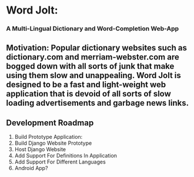 # Word Jolt: 
### A Multi-Lingual Dictionary and Word-Completion Web-App 

## Motivation: Popular dictionary websites such as dictionary.com and merriam-webster.com are bogged down with all sorts of junk that make using them slow and unappealing. Word Jolt is designed to be a fast and light-weight web application that is devoid of all sorts of slow loading advertisements and garbage news links.

## Development Roadmap

1. Build Prototype Application:
2. Build Django Website Prototype
3. Host Django Website
4. Add Support For Definitions In Application
5. Add Support For Different Languages
6. Android App?